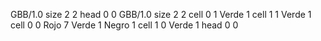 <gs-board> GBB/1.0
size 2 2
head 0 0
 </gs-board>
<gs-board> GBB/1.0
size 2 2
cell 0 1 Verde 1 
cell 1 1 Verde 1 
cell 0 0 Rojo 7 Verde 1 Negro 1 
cell 1 0 Verde 1 
head 0 0
 </gs-board>